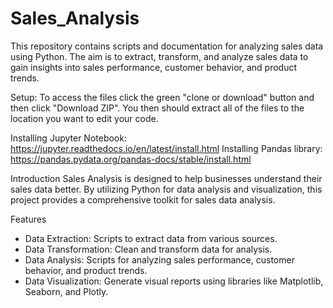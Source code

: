# Sales_Analysis

This repository contains scripts and documentation for analyzing sales data using Python. The aim is to extract, transform, and analyze sales data to gain insights into sales performance, customer behavior, and product trends.

Setup:
To access the files  click the green "clone or download" button and then click "Download ZIP". You then should extract all of the files to the location you want to edit your code.

Installing Jupyter Notebook: https://jupyter.readthedocs.io/en/latest/install.html
Installing Pandas library: https://pandas.pydata.org/pandas-docs/stable/install.html

Introduction
Sales Analysis is designed to help businesses understand their sales data better. By utilizing Python for data analysis and visualization, this project provides a comprehensive toolkit for sales data analysis.

Features
- Data Extraction: Scripts to extract data from various sources.
- Data Transformation: Clean and transform data for analysis.
- Data Analysis: Scripts for analyzing sales performance, customer behavior, and product trends.
- Data Visualization: Generate visual reports using libraries like Matplotlib, Seaborn, and Plotly.
